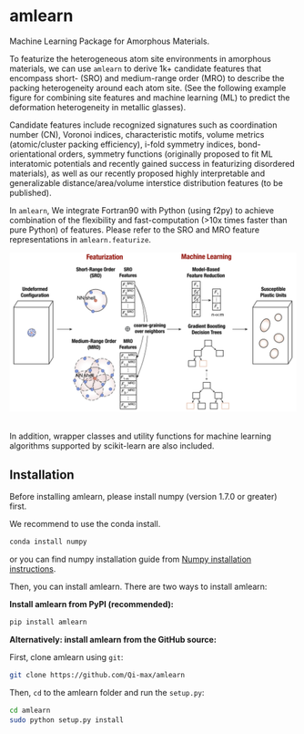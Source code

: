 # amlearn
Machine Learning Package for Amorphous Materials.

To featurize the heterogeneous atom site environments in amorphous materials,
we can use `amlearn` to derive 1k+ candidate features that encompass short- (SRO)
and medium-range order (MRO) to describe the packing heterogeneity around each atom site. 
(See the following example figure for combining site features and machine learning (ML) to predict the 
deformation heterogeneity in metallic glasses). 

Candidate features include recognized signatures
such as coordination number (CN), Voronoi indices, characteristic motifs,
volume metrics (atomic/cluster packing efficiency), i-fold symmetry indices,
bond-orientational orders, symmetry functions (originally proposed to fit
ML interatomic potentials and recently gained success in featurizing disordered
materials), as well as our recently proposed highly interpretable and generalizable
distance/area/volume interstice distribution features (to be published).

In `amlearn`, We integrate Fortran90
with Python (using f2py) to achieve combination of the flexibility and
fast-computation (>10x times faster than pure Python) of features.
Please refer to the SRO and MRO feature representations in `amlearn.featurize`.


<div align='center'><img alt="amlearn" src="docs_rst/_static/schematic_ML_of_deformation.png" width="800"></div>   
&nbsp;

In addition, wrapper classes and utility functions for machine
learning algorithms supported by scikit-learn are also included.         


## Installation

Before installing amlearn, please install numpy (version 1.7.0 or greater) first.

We recommend to use the conda install.

```sh
conda install numpy
```

or you can find numpy installation guide from [Numpy installation instructions](https://www.scipy.org/install.html).


Then, you can install amlearn. There are two ways to install amlearn:

**Install amlearn from PyPI (recommended):**

```sh
pip install amlearn
```


**Alternatively: install amlearn from the GitHub source:**

First, clone amlearn using `git`:

```sh
git clone https://github.com/Qi-max/amlearn
```

 Then, `cd` to the amlearn folder and run the `setup.py`:
```sh
cd amlearn
sudo python setup.py install
```

